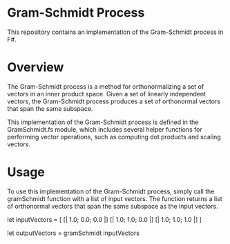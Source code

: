 # Gram-Schmidt Process
  This repository contains an implementation of the Gram-Schmidt process in F#.

# Overview
  The Gram-Schmidt process is a method for orthonormalizing a set of vectors in an inner product space. Given a set of linearly independent vectors, the Gram-Schmidt    process produces a set of orthonormal vectors that span the same subspace.

  This implementation of the Gram-Schmidt process is defined in the GramSchmidt.fs module, which includes several helper functions for performing vector operations, such as computing dot products and scaling vectors.

# Usage
  To use this implementation of the Gram-Schmidt process, simply call the gramSchmidt function with a list of input vectors. The function returns a list of orthonormal vectors that span the same subspace as the input vectors.

let inputVectors = [
    [| 1.0; 0.0; 0.0 |]
    [| 1.0; 1.0; 0.0 |]
    [| 1.0; 1.0; 1.0 |]
]

let outputVectors = gramSchmidt inputVectors
